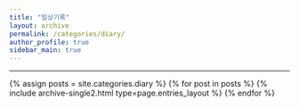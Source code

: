 ```yaml
---
title: "일상기록"
layout: archive
permalink: /categories/diary/
author_profile: true
sidebar_main: true
---
```


<!-- 공백이 포함되어 있는 카테고리 이름의 경우 site.categories['a b c'] 이런식으로! -->

***

{% assign posts = site.categories.diary %}
{% for post in posts %} {% include archive-single2.html type=page.entries_layout %} {% endfor %}
